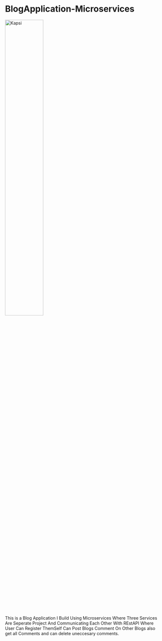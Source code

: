 # BlogApplication-Microservices

<img src="https://drive.google.com/file/d/1Jm_xhIB--CsxeGhZ0cUVSj27VMEbolxn/view?usp=share_link" alt="Kapsi" width = "50%"  > 

This is a Blog Application I Build Using Microservices Where Three Services Are Seperate Project And Communicating Each Other With REstAPI
Where User Can Register ThemSelf Can Post Blogs Comment On Other Blogs also get all Comments and can delete uneccesary comments.


